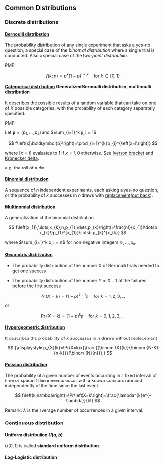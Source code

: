 ## Common Distributions

### Discrete distributions

#### [Bernoulli distribution](https://en.wikipedia.org/wiki/Bernoulli_distribution)

The probability distribution of any single experiment that asks a yes-no question, a special case of the _binomial distribution_ where a single trial is conducted. Also a special case of the _two-point distribution_.

PMF: 

$$
f\left(k;p\right)=p^{k}\left(1-p\right)^{1-k} \quad\text{for } k\in \left\{0,1\right\}
$$

#### [Categorical distribution](https://en.wikipedia.org/wiki/Categorical_distribution) Generalized Bernoulli distribution, multinoulli distribution

It describes the possible results of a random variable that can take on one of $K$ possible categories, with the probability of each category separately specified.

PMF:

Let $\boldsymbol{p} = \left(p_1, \dots , p_k \right)$ and $\sum_{i=1}^k p_i = 1$

$$
f\left(x|\boldsymbol{p}\right)=\prod_{i=1}^{k}p_{i}^{\left[x=i\right]}
$$

where $\left[x=i\right]$ evaluates to $1$ if $x=i$, $0$ otherwise. See [Iverson bracket](https://en.wikipedia.org/wiki/Iverson_bracket) and [Kronecker delta](https://en.wikipedia.org/wiki/Kronecker_delta).

e.g. the roll of a die

#### [Binomial distribution](https://en.wikipedia.org/wiki/Binomial_distribution)

A sequence of $n$ independent experiments, each asking a yes-no question, or the probability of $k$ successes in $n$ draws with [replacement](https://math.stackexchange.com/questions/2685714/without-replacement-hypergeometric-with-replacement-binomial)([put back](http://www.maths.qmul.ac.uk/~rab/ProbI/notes2.pdf)).

#### [Multinomial distribution](https://en.wikipedia.org/wiki/Multinomial_distribution)

A generalization of the binomial distribution

$$
f\left(x_{1},\dots,x_{k};n,p_{1},\dots,p_{k}\right)=\frac{n!}{x_{1}!\dotsb x_{k}!}p_{1}^{x_{1}}\dotsb p_{k}^{x_{k}}
$$

where $\sum_{i=1}^k x_i = n$ for non-negative integers $x_1, \dots , x_k$.

#### [Geometric distribution](https://en.wikipedia.org/wiki/Geometric_distribution)

- The probability distribution of the number $X$ of Bernoulli trials needed to get one success

- The probability distribution of the number $Y=X-1$ of the failures before the first success

$$
\Pr\left(X=k\right)=\left(1-p\right)^{k-1}p\quad \text{for } k=1,2,3,\dots
$$

or 

$$
\Pr\left(X=k\right)=\left(1-p\right)^{k}p\quad \text{for } k=0,1,2,3,\dots
$$

#### [Hypergeometric distribution](https://en.wikipedia.org/wiki/Hypergeometric_distribution)

It describes the probability of $k$ successes in $n$ draws without replacement

$$
{\displaystyle p_{X}(k)=\Pr(X=k)={\frac {{\binom {K}{k}}{\binom {N-K}{n-k}}}{\binom {N}{n}}},}
$$

#### [Poisson distribution](https://en.wikipedia.org/wiki/Poisson_distribution)

The probability of a given number of events occurring in a fixed interval of time or space if these events occur with a known constant rate and independently of the time since the last event.

$$
f\left(k;\lambda\right)=\Pr\left(X=k\right)=\frac{\lambda^{k}e^{-\lambda}}{k!}
$$

Remark: $\lambda$ is the average number of occurrences in a given interval.

### Continuous distribution

#### Uniform distribution $U\left(a,b\right)$

$U\left(0,1 \right)$ is called __standard uniform distribution__.

#### Log-Logistic distribution


